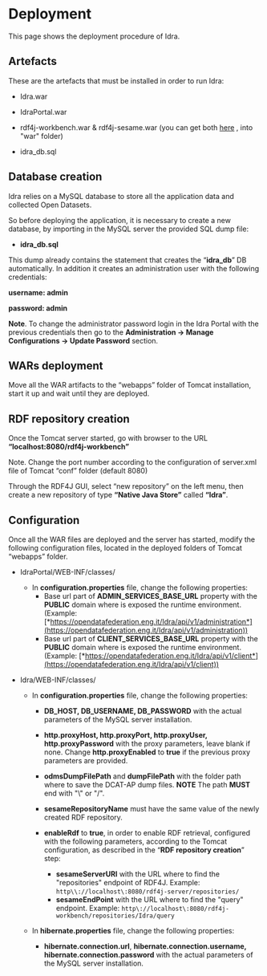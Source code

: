 # Deployment

This page shows the deployment procedure of Idra.

## Artefacts

These are the artefacts that must be installed in order to run Idra:

-   Idra.war

-   IdraPortal.war

-   rdf4j-workbench.war & rdf4j-sesame.war  (you can get both [here](http://www.eclipse.org/downloads/download.php?file=/rdf4j/eclipse-rdf4j-2.2.1-sdk.zip) , into "war" folder)

-   idra_db.sql

## Database creation

Idra relies on a MySQL database to store all the application data and
collected Open Datasets.

So before deploying the application, it is necessary to create a new
database, by importing in the MySQL server the provided SQL dump file:

-   **idra_db.sql**

This dump already contains the statement that creates the
“**idra_db**” DB automatically. In addition it creates an
administration user with the following credentials:

**username: admin**

**password: admin**

**Note**. To change the administrator password login in the Idra Portal with the previous credentials then go to the **Administration -> Manage Configurations -> Update Password** section.

## WARs deployment

Move all the WAR artifacts to the “webapps” folder of Tomcat
installation, start it up and wait until they are deployed.

## RDF repository creation

Once the Tomcat server started, go with browser to the URL
**“localhost:8080/rdf4j-workbench”**

Note. Change the port number according to the configuration of
server.xml file of Tomcat “conf” folder (default 8080)

Through the RDF4J GUI, select “new repository” on the left menu, then
create a new repository of type **“Native Java Store”** called **“Idra”**.

## Configuration

Once all the WAR files are deployed and the server has started, modify
the following configuration files, located in the deployed folders of
Tomcat “webapps” folder.

-   IdraPortal/WEB-INF/classes/

    -   In **configuration.properties** file, change the following properties:
		- Base url part of **ADMIN\_SERVICES\_BASE\_URL** property with the **PUBLIC** domain where
			is exposed the runtime environment. (Example:
			[*https://opendatafederation.eng.it/Idra/api/v1/administration*](https://opendatafederation.eng.it/Idra/api/v1/administration))
		- Base url part of **CLIENT\_SERVICES\_BASE\_URL** property with the **PUBLIC** domain where
			is exposed the runtime environment. (Example:
			[*https://opendatafederation.eng.it/Idra/api/v1/client*](https://opendatafederation.eng.it/Idra/api/v1/client))
-   Idra/WEB-INF/classes/

    -   In **configuration.properties** file, change the following
        properties:

        -   **DB\_HOST, DB\_USERNAME, DB\_PASSWORD** with the actual
            parameters of the MySQL server installation.

        -   **http.proxyHost, http.proxyPort,
            http.proxyUser, http.proxyPassword** with the proxy
            parameters, leave blank if none. Change **http.proxyEnabled** to **true**              if the previous proxy parameters are provided.

        -   **odmsDumpFilePath** and **dumpFilePath** with the folder path where to                 save the DCAT-AP dump files. **NOTE** The path **MUST** end with "\\" or              "/". 
        -   **sesameRepositoryName** must have the same value of the
            newly created RDF repository.
        -   **enableRdf** to **true**, in order to enable RDF retrieval, configured with the following parameters, according to the Tomcat configuration, as described in the “**RDF repository creation**” step:
             -   **sesameServerURI** with the URL where to find the "repositories" endpoint of RDF4J.  Example: 
             `http\\://localhost\:8080/rdf4j-server/repositories/`
             -  **sesameEndPoint** with the URL where to find the "query" endpoint.                Example:
             `http\://localhost\:8080/rdf4j-workbench/repositories/Idra/query`
   
    -   In **hibernate.properties** file, change the following
        properties:
        
        -   **hibernate.connection.url**, **hibernate.connection.username,
            hibernate.connection.password** with the actual parameters
            of the MySQL server installation.